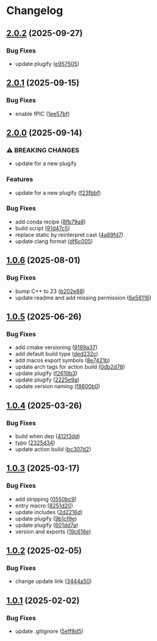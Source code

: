 # Changelog

## [2.0.2](https://github.com/untrustedmodders/plugify-plugin-dynhook/compare/v2.0.1...v2.0.2) (2025-09-27)


### Bug Fixes

* update plugify ([e957505](https://github.com/untrustedmodders/plugify-plugin-dynhook/commit/e9575053b7ece8f0e8bd76500b7a09a010050271))

## [2.0.1](https://github.com/untrustedmodders/plugify-plugin-dynhook/compare/v2.0.0...v2.0.1) (2025-09-15)


### Bug Fixes

* enable fPIC ([1ee57bf](https://github.com/untrustedmodders/plugify-plugin-dynhook/commit/1ee57bfc1ef2691dda9d7a45c06b3061202b521a))

## [2.0.0](https://github.com/untrustedmodders/plugify-plugin-dynhook/compare/v1.0.6...v2.0.0) (2025-09-14)


### ⚠ BREAKING CHANGES

* update for a new plugify

### Features

* update for a new plugify ([f23fbbf](https://github.com/untrustedmodders/plugify-plugin-dynhook/commit/f23fbbf0e6cd216c35d63aa1de99a091b113bc1a))


### Bug Fixes

* add conda recipe ([8fb79a8](https://github.com/untrustedmodders/plugify-plugin-dynhook/commit/8fb79a8bcf78e2a9c9e680cd34770e7669ceed40))
* build script ([91d47c5](https://github.com/untrustedmodders/plugify-plugin-dynhook/commit/91d47c5b8a6a635147ece0dea357e07326a65549))
* replace static by reinterpret cast ([4a89fd7](https://github.com/untrustedmodders/plugify-plugin-dynhook/commit/4a89fd7f29bb954a1c69f9074a7661155523a6e2))
* update clang format ([df6c005](https://github.com/untrustedmodders/plugify-plugin-dynhook/commit/df6c005596e325464eba496c2821db9ce79c80db))

## [1.0.6](https://github.com/untrustedmodders/dynhook/compare/v1.0.5...v1.0.6) (2025-08-01)


### Bug Fixes

* bump C++ to 23 ([b202e88](https://github.com/untrustedmodders/dynhook/commit/b202e88e3d1c877c226891a560cd4db455c53f79))
* update readme and add missing permission ([6e56116](https://github.com/untrustedmodders/dynhook/commit/6e561163a3dea8a58bffba66eef43f7b016f6691))

## [1.0.5](https://github.com/untrustedmodders/dynhook/compare/v1.0.4...v1.0.5) (2025-06-26)


### Bug Fixes

* add cmake versioning ([9199a37](https://github.com/untrustedmodders/dynhook/commit/9199a3740555f3669dff2ef05da9bb489cf6f176))
* add default build type ([ded232c](https://github.com/untrustedmodders/dynhook/commit/ded232c6e2a517f5ae4f19bc8115d5a8ea1a054b))
* add macos export symbols ([8e7421b](https://github.com/untrustedmodders/dynhook/commit/8e7421b23131089dddd2f0386f47e19dc62a3dba))
* update arch tags for action build ([0db2d78](https://github.com/untrustedmodders/dynhook/commit/0db2d780622bcf5d11a6697a838c1d5f463d3941))
* update plugify ([f2619b3](https://github.com/untrustedmodders/dynhook/commit/f2619b3b5975d150349b25d65a1d0e59ff667d42))
* update plugify ([2225e9a](https://github.com/untrustedmodders/dynhook/commit/2225e9a2f8ad8f5734b59c7b58e4376e0040803f))
* update version naming ([f8800b0](https://github.com/untrustedmodders/dynhook/commit/f8800b0548d8bcd31e78feb6081b8e5a97f9111d))

## [1.0.4](https://github.com/untrustedmodders/dynhook/compare/v1.0.3...v1.0.4) (2025-03-26)


### Bug Fixes

* build when dep ([412f3dd](https://github.com/untrustedmodders/dynhook/commit/412f3dd4114dbf5072886378b34b1eac006fe232))
* typo ([2325d34](https://github.com/untrustedmodders/dynhook/commit/2325d34fcaa0685488ac17384fb469889bc5648a))
* update action build ([bc307d2](https://github.com/untrustedmodders/dynhook/commit/bc307d20ab06b036919e69ffbe76afd8b422cda2))

## [1.0.3](https://github.com/untrustedmodders/dynhook/compare/v1.0.2...v1.0.3) (2025-03-17)


### Bug Fixes

* add stripping ([0550bc9](https://github.com/untrustedmodders/dynhook/commit/0550bc9ee4eab0e118ac3a95bf62a7b864d6de0c))
* entry macro ([8251d20](https://github.com/untrustedmodders/dynhook/commit/8251d2020bf892475cd82623b8bb37c0dbbc596e))
* update includes ([2d2216d](https://github.com/untrustedmodders/dynhook/commit/2d2216d52eea003fd81fb763e13225b7b8bbebf9))
* update plugify ([9b1cf9e](https://github.com/untrustedmodders/dynhook/commit/9b1cf9eb34b97621192d8c6332b43b7cb68ab886))
* update plugify ([601dd7a](https://github.com/untrustedmodders/dynhook/commit/601dd7ab5ae3dd9f4fc7548c8c778cd519277c3f))
* version and exports ([19c616e](https://github.com/untrustedmodders/dynhook/commit/19c616e71ba987d7ce8628c80af0eeb015cfe08e))

## [1.0.2](https://github.com/untrustedmodders/dynhook/compare/v1.0.1...v1.0.2) (2025-02-05)


### Bug Fixes

* change update link ([3444a50](https://github.com/untrustedmodders/dynhook/commit/3444a503a5f99bf84bfbf4efaa3f1f37f88c7cda))

## [1.0.1](https://github.com/untrustedmodders/dynhook/compare/v1.0.0...v1.0.1) (2025-02-02)


### Bug Fixes

* update .gitignore ([5eff8d5](https://github.com/untrustedmodders/dynhook/commit/5eff8d565c23b1a0be9c1122c1c6a7d7ea4e12d3))
